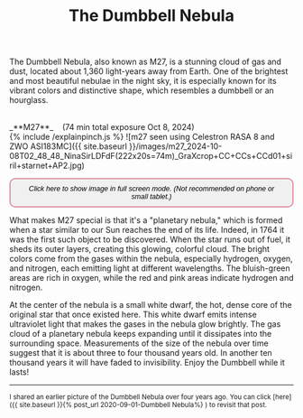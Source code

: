 ﻿---
layout: post
title:  The Dumbbell Nebula
categories: nebula planetary 
tags: m27
excerpt_separator: <!--endSummary-->
---
  
The Dumbbell Nebula, also known as M27, is a stunning cloud of gas and dust, located about 1,360 light-years away from Earth. One of the brightest and most beautiful nebulae in the night sky, it is especially known for its vibrant colors and distinctive shape, which resembles a dumbbell or an hourglass.
  
<!--endSummary-->

 
<br>
_**M27**_  &nbsp;&nbsp; (74 min total exposure Oct 8, 2024)<br>
{% include /explainpinch.js %}
![m27 seen using Celestron RASA 8 and ZWO ASI183MC]({{ site.baseurl }}/images/m27_2024-10-08T02_48_48_NinaSirLDFdF(222x20s=74m)_GraXcrop+CC+CCs+CCd01+siril+starnet+AP2.jpg)
<br>

<button onclick="viewImageFullscreen('
{{ site.baseurl }}/images/m27_2024-10-08T02_48_48_NinaSirLDFdF(222x20s=74m)_GraXcrop+CC+CCs+CCd01+siril+starnet+AP2.jpg')" 
onmouseover="this.style.background='#6c757d'; this.style.color='#fff';" 
      onmouseout="this.style.background='#f8f9fa'; this.style.color='#212529';"
        style="color: #black; 
               font-size: .9em; 
               font-style: italic; 
               background-color: #f0f0f0; /* Light gray */
               border: 2px solid #DB8B98; 
               border-radius: 10px; 
               padding: 10px 20px; 
               cursor: pointer;">
  Click here to show image in full screen mode. (Not recommended on phone or small tablet.)
</button>

What makes M27 special is that it's a "planetary nebula," which is formed when a star similar to our Sun reaches the end of its life. Indeed, in 1764 it was the first such object to be discovered. When the star runs out of fuel, it sheds its outer layers, creating this glowing, colorful cloud. The bright colors come from the gases within the nebula, especially hydrogen, oxygen, and nitrogen, each emitting light at different wavelengths. The bluish-green areas are rich in oxygen, while the red and pink areas indicate hydrogen and nitrogen.

At the center of the nebula is a small white dwarf, the hot, dense core of the original star that once existed here. This white dwarf emits intense ultraviolet light that makes the gases in the nebula glow brightly. 
The gas cloud of a planetary nebula keeps expanding until it dissipates into the surrounding space. Measurements of the size of the nebula over time suggest that it is about three to four thousand years old. In another ten thousand years it will have faded to invisibility. Enjoy the Dumbbell while it lasts!


---
<sub>
I shared an earlier picture of the Dumbbell Nebula over four years ago.
You can click [here]({{ site.baseurl }}{% post_url 2020-09-01-Dumbbell Nebula%} )
to revisit that post.
</sub>
